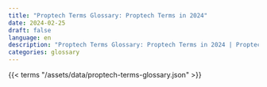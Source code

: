 ```yaml
---
title: "Proptech Terms Glossary: Proptech Terms in 2024"  
date: 2024-02-25
draft: false
language: en
description: "Proptech Terms Glossary: Proptech Terms in 2024 | Proptech Terms Glossary"
categories: glossary
---
```


{{< terms "/assets/data/proptech-terms-glossary.json" >}}